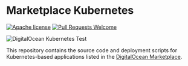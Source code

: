 # Marketplace Kubernetes

[![Apache license](https://img.shields.io/badge/license-Apache-blue.svg)](LICENSE) [![Pull Requests Welcome](https://img.shields.io/badge/PRs-welcome-brightgreen.svg?style=flat)](http://makeapullrequest.com)

![DigitalOcean Kubernetes Test](https://github.com/arosales/marketplace-kubernetes/workflows/DigitalOcean%20Kubernetes%20Test/badge.svg)

This repository contains the source code and deployment scripts for Kubernetes-based applications listed in the [DigitalOcean Marketplace](https://marketplace.digitalocean.com).
